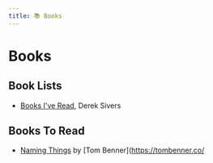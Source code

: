 ```yaml
---
title: 📚 Books
---
```


# Books

## Book Lists

- [Books I've Read](https://sive.rs/book), Derek Sivers

## Books To Read

- [Naming Things](https://leanpub.com/naming-things) by [Tom
  Benner](https://tombenner.co/
